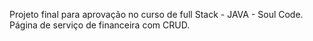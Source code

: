 Projeto final para aprovação no curso de full Stack - JAVA - Soul Code.
Página de serviço de financeira com CRUD.
